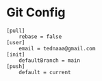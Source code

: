 # Git Config

```
[pull]
	rebase = false
[user]
	email = tednaaa@gmail.com
[init]
	defaultBranch = main
[push]
	default = current
```
